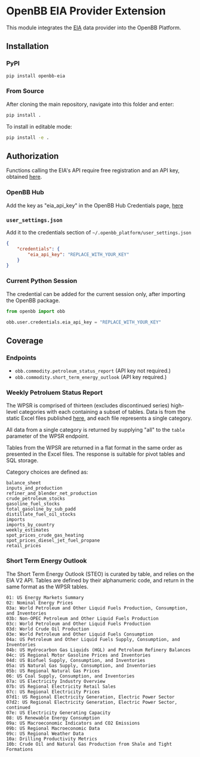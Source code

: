 # OpenBB EIA Provider Extension

This module integrates the [EIA](https://eia.gov) data provider into the OpenBB Platform.

## Installation

### PyPI

```sh
pip install openbb-eia
```

### From Source

After cloning the main repository, navigate into this folder and enter:

```sh
pip install .
```

To install in editable mode:

```sh
pip install -e .
```

## Authorization

Functions calling the EIA's API require free registration and an API key, obtained [here](https://www.eia.gov/opendata/register.php).

### OpenBB Hub

Add the key as "eia_api_key" in the OpenBB Hub Credentials page, [here](https://my.openbb.co/app/platform/credentials)

### `user_settings.json`

Add it to the credentials section of `~/.openbb_platform/user_settings.json`

```json
{
    "credentials": {
        "eia_api_key": "REPLACE_WITH_YOUR_KEY"
    }
}
```

### Current Python Session

The credential can be added for the current session only, after importing the OpenBB package.

```python
from openbb import obb

obb.user.credentials.eia_api_key = "REPLACE_WITH_YOUR_KEY"
```

## Coverage

### Endpoints

- `obb.commodity.petroleum_status_report` (API key not required.)
- `obb.commodity.short_term_energy_outlook` (API key required.)

### Weekly Petroluem Status Report

The WPSR is comprised of thirteen (excludes discontinued series) high-level categories with each containing a subset of tables. Data is from the static Excel files published [here](https://www.eia.gov/petroleum/supply/weekly/), and each file represents a single category.

All data from a single category is returned by supplying "all" to the `table` parameter of the WPSR endpoint.

Tables from the WPSR are returned in a flat format in the same order as presented in the Excel files. The response is suitable for pivot tables and SQL storage.

Category choices are defined as:

    balance_sheet
    inputs_and_production
    refiner_and_blender_net_production
    crude_petroleum_stocks
    gasoline_fuel_stocks
    total_gasoline_by_sub_padd
    distillate_fuel_oil_stocks
    imports
    imports_by_country
    weekly_estimates
    spot_prices_crude_gas_heating
    spot_prices_diesel_jet_fuel_propane
    retail_prices

### Short Term Energy Outlook

The Short Term Energy Outlook (STEO) is curated by table, and relies on the EIA V2 API. Tables are defined by their alphanumeric code, and return in the same format as the WPSR tables.

    01: US Energy Markets Summary
    02: Nominal Energy Prices
    03a: World Petroleum and Other Liquid Fuels Production, Consumption, and Inventories
    03b: Non-OPEC Petroleum and Other Liquid Fuels Production
    03c: World Petroleum and Other Liquid Fuels Production
    03d: World Crude Oil Production
    03e: World Petroleum and Other Liquid Fuels Consumption
    04a: US Petroleum and Other Liquid Fuels Supply, Consumption, and Inventories
    04b: US Hydrocarbon Gas Liquids (HGL) and Petroleum Refinery Balances
    04c: US Regional Motor Gasoline Prices and Inventories
    04d: US Biofuel Supply, Consumption, and Inventories
    05a: US Natural Gas Supply, Consumption, and Inventories
    05b: US Regional Natural Gas Prices
    06: US Coal Supply, Consumption, and Inventories
    07a: US Electricity Industry Overview
    07b: US Regional Electricity Retail Sales
    07c: US Regional Electricity Prices
    07d1: US Regional Electricity Generation, Electric Power Sector
    07d2: US Regional Electricity Generation, Electric Power Sector, continued
    07e: US Electricity Generating Capacity
    08: US Renewable Energy Consumption
    09a: US Macroeconomic Indicators and CO2 Emissions
    09b: US Regional Macroeconomic Data
    09c: US Regional Weather Data
    10a: Drilling Productivity Metrics
    10b: Crude Oil and Natural Gas Production from Shale and Tight Formations
